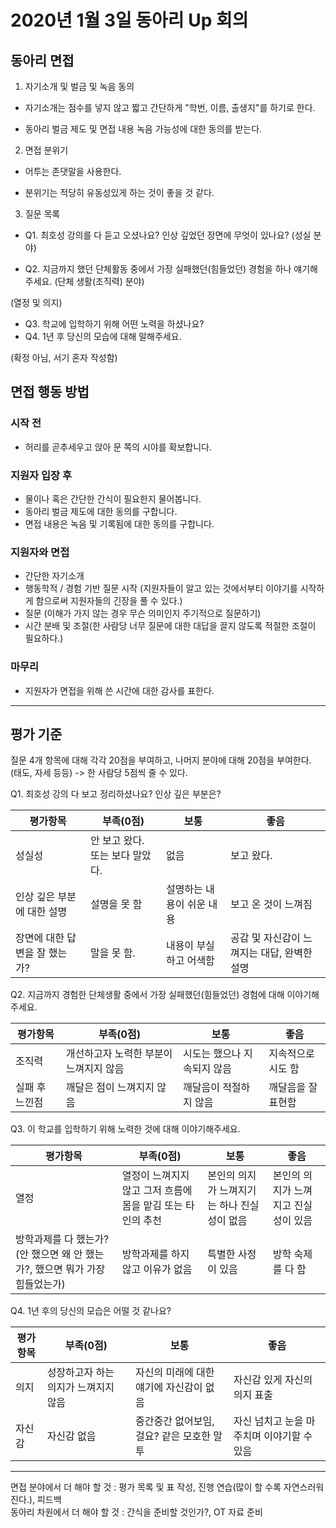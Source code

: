 # 2020년 1월 3일 동아리 Up 회의

## 동아리 면접

1. 자기소개 및 벌금 및 녹음 동의

- 자기소개는 점수를 넣지 않고 짧고 간단하게 "학번, 이름, 출생지"를 하기로 한다.

- 동아리 벌금 제도 및 면접 내용 녹음 가능성에 대한 동의를 받는다.

2. 면접 분위기

- 어투는 존댓말을 사용한다.

- 분위기는 적당히 유동성있게 하는 것이 좋을 것 같다.

3. 질문 목록

- Q1. 최호성 강의를 다 듣고 오셨나요? 인상 깊었던 장면에 무엇이 있나요? (성실 분야)

- Q2. 지금까지 했던 단체활동 중에서 가장 실패했던(힘들었던) 경험을 하나 얘기해주세요. (단체 생활(조직력) 분야)

(열정 및 의지)
- Q3. 학교에 입학하기 위해 어떤 노력을 하셨나요?
- Q4. 1년 후 당신의 모습에 대해 말해주세요.


(확정 아님, 서기 혼자 작성함)  
  
## 면접 행동 방법

### 시작 전

- 허리를 곧추세우고 앉아 문 쪽의 시야를 확보합니다.

### 지원자 입장 후

- 물이나 혹은 간단한 간식이 필요한지 물어봅니다.
- 동아리 벌금 제도에 대한 동의를 구합니다.
- 면접 내용은 녹음 및 기록됨에 대한 동의를 구합니다.

### 지원자와 면접

- 간단한 자기소개
- 행동학적 / 경험 기반 질문 시작 (지원자들이 알고 있는 것에서부티 이야기를 시작하게 함으로써 지원자들의 긴장을 풀 수 있다.)
- 질문 (이해가 가지 않는 경우 무슨 의미인지 주기적으로 질문하기)
- 시간 분배 및 조절(한 사람당 너무 질문에 대한 대답을 끌지 않도록 적절한 조절이 필요하다.)

### 마무리

- 지원자가 면접을 위해 쓴 시간에 대한 감사를 표한다.

---

## 평가 기준

질문 4개 항목에 대해 각각 20점을 부여하고, 나머지 분야에 대해 20점을 부여한다.  
(태도, 자세 등등) -> 한 사람당 5점씩 줄 수 있다.  
  
Q1. 최호성 강의 다 보고 정리하셨나요? 인상 깊은 부분은?  
  
평가항목 | 부족(0점) | 보통 | 좋음
--------|------|------|------
성실성 | 안 보고 왔다. 또는 보다 말았다. | 없음 | 보고 왔다.
인상 깊은 부분에 대한 설명 | 설명을 못 함 | 설명하는 내용이 쉬운 내용 | 보고 온 것이 느껴짐
장면에 대한 답변을 잘 했는가? | 말을 못 함. | 내용이 부실하고 어색함 | 공감 및 자신감이 느껴지는 대답, 완벽한 설명

Q2. 지금까지 경험한 단체생활 중에서 가장 실패했던(힘들었던) 경험에 대해 이야기해주세요.

평가항목 | 부족(0점) | 보통 | 좋음
--------|-----------|------|------
조직력 | 개선하고자 노력한 부분이 느껴지지 않음 | 시도는 했으나 지속되지 않음 | 지속적으로 시도 함
실패 후 느낀점 | 깨달은 점이 느껴지지 않음 | 깨달음이 적절하지 않음 | 깨달음을 잘 표현함

Q3. 이 학교를 입학하기 위해 노력한 것에 대해 이야기해주세요.

평가항목 | 부족(0점) | 보통 | 좋음
---------|----------|------|-----
열정 | 열정이 느껴지지 않고 그저 흐름에 몸을 맡김 또는 타인의 추천 | 본인의 의지가 느껴지기는 하나 진실성이 없음 | 본인의 의지가 느껴지고 진실성이 있음
방학과제를 다 했는가? (안 했으면 왜 안 했는가?, 했으면 뭐가 가장 힘들었는가) | 방학과제를 하지 않고 이유가 없음 | 특별한 사정이 있음 | 방학 숙제를 다 함

Q4. 1년 후의 당신의 모습은 어떨 것 같나요?

평가항목 | 부족(0점) | 보통 | 좋음
--------|-----------|------|------
의지 | 성장하고자 하는 의지가 느껴지지 않음 | 자신의 미래에 대한 얘기에 자신감이 없음 | 자신감 있게 자신의 의지 표출
자신감 | 자신감 없음 | 중간중간 없어보임, 걸요? 같은 모호한 말투 | 자신 넘치고 눈을 마주치며 이야기할 수 있음 

---

면접 분야에서 더 해야 할 것 : 평가 목록 및 표 작성, 진행 연습(많이 할 수록 자연스러워진다.), 피드백  
동아리 차원에서 더 해야 할 것 : 간식을 준비할 것인가?, OT 자료 준비